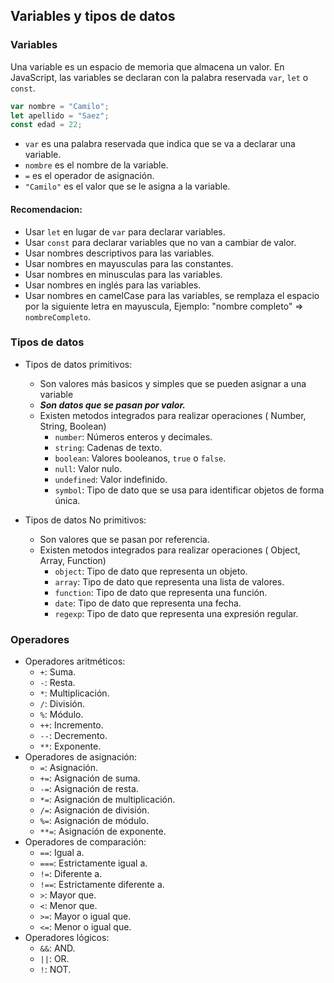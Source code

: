 ## Variables y tipos de datos

### Variables

Una variable es un espacio de memoria que almacena un valor. En JavaScript, las variables se declaran con la palabra reservada `var`, `let` o `const`.

```js
var nombre = "Camilo";
let apellido = "Saez";
const edad = 22;
```

- `var` es una palabra reservada que indica que se va a declarar una variable.
- `nombre` es el nombre de la variable.
- `=` es el operador de asignación.
- `"Camilo"` es el valor que se le asigna a la variable.

#### Recomendacion: 

- Usar `let` en lugar de `var` para declarar variables.
- Usar `const` para declarar variables que no van a cambiar de valor.
- Usar nombres descriptivos para las variables.
- Usar nombres en mayusculas para las constantes.
- Usar nombres en minusculas para las variables.
- Usar nombres en inglés para las variables.
- Usar nombres en camelCase para las variables,
se remplaza el espacio por la siguiente letra en mayuscula, Ejemplo: "nombre completo" => `nombreCompleto`.

### Tipos de datos

- Tipos de datos primitivos:
  - Son valores más basicos y simples que se pueden asignar a una variable
  - _**Son datos que se pasan por valor.**_
  - Existen metodos integrados para realizar operaciones ( Number, String, Boolean)
    - `number`: Números enteros y decimales.
    - `string`: Cadenas de texto.
    - `boolean`: Valores booleanos, `true` o `false`.
    - `null`: Valor nulo.
    - `undefined`: Valor indefinido.
    - `symbol`: Tipo de dato que se usa para identificar objetos de forma única.
  
- Tipos de datos No primitivos:
  - Son valores que se pasan por referencia.
  - Existen metodos integrados para realizar operaciones ( Object, Array, Function)
    - `object`: Tipo de dato que representa un objeto.
    - `array`: Tipo de dato que representa una lista de valores.
    - `function`: Tipo de dato que representa una función.
    - `date`: Tipo de dato que representa una fecha.
    - `regexp`: Tipo de dato que representa una expresión regular.

### Operadores

- Operadores aritméticos:
  - `+`: Suma.
  - `-`: Resta.
  - `*`: Multiplicación.
  - `/`: División.
  - `%`: Módulo.
  - `++`: Incremento.
  - `--`: Decremento.
  - `**`: Exponente.
- Operadores de asignación:
  - `=`: Asignación.
  - `+=`: Asignación de suma.
  - `-=`: Asignación de resta.
  - `*=`: Asignación de multiplicación.
  - `/=`: Asignación de división.
  - `%=`: Asignación de módulo.
  - `**=`: Asignación de exponente.
- Operadores de comparación:
  - `==`: Igual a.
  - `===`: Estrictamente igual a.
  - `!=`: Diferente a.
  - `!==`: Estrictamente diferente a.
  - `>`: Mayor que.
  - `<`: Menor que.
  - `>=`: Mayor o igual que.
  - `<=`: Menor o igual que.
- Operadores lógicos:
  - `&&`: AND.
  - `||`: OR.
  - `!`: NOT.
